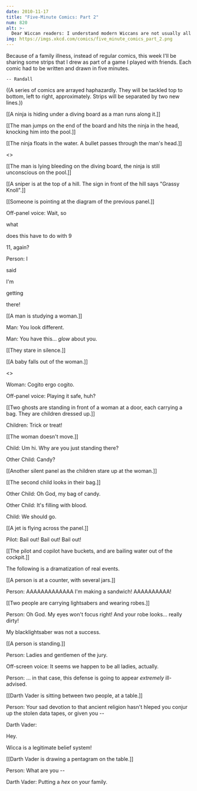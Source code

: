 ```yaml
---
date: 2010-11-17
title: "Five-Minute Comics: Part 2"
num: 820
alt: >-
  Dear Wiccan readers: I understand modern Wiccans are not usually all about the curses and hexes. But Darth Vader was recently converted from Episcopalianism and he's still figuring it all out.
img: https://imgs.xkcd.com/comics/five_minute_comics_part_2.png
---
```

Because of a family illness, instead of regular comics, this week I'll be sharing some strips that I drew as part of a game I played with friends.  Each comic had to be written and drawn in five minutes.

    -- Randall

((A series of comics are arrayed haphazardly.  They will be tackled top to bottom, left to right, approximately.  Strips will be separated by two new lines.))

[[A ninja is hiding under a diving board as a man runs along it.]]

[[The man jumps on the end of the board and hits the ninja in the head, knocking him into the pool.]]

[[The ninja floats in the water.  A bullet passes through the man's head.]]

<<thwipp>>

[[The man is lying bleeding on the diving board, the ninja is still unconscious on the pool.]]

[[A sniper is at the top of a hill.  The sign in front of the hill says "Grassy Knoll".]]

[[Someone is pointing at the diagram of the previous panel.]]

Off-panel voice: Wait, so 

what

 does this have to do with 9

11, again?

Person: I 

said

 I'm 

getting

 there!

[[A man is studying a woman.]]

Man: You look different.

Man: You have this... _glow_ about you.

[[They stare in silence.]]

[[A baby falls out of the woman.]]

<<plop>>

Woman: Cogito ergo cogito.

Off-panel voice: Playing it safe, huh?

[[Two ghosts are standing in front of a woman at a door, each carrying a bag.  They are children dressed up.]]

Children: Trick or treat!

[[The woman doesn't move.]]

Child: Um hi.  Why are you just standing there?

Other Child: Candy?

[[Another silent panel as the children stare up at the woman.]]

[[The second child looks in their bag.]]

Other Child: Oh God, my bag of candy.

Other Child: It's filling with blood.

Child: We should go.

[[A jet is flying across the panel.]]

Pilot: Bail out! Bail out! Bail out!

[[The pilot and copilot have buckets, and are bailing water out of the cockpit.]]

The following is a dramatization of real events.

[[A person is at a counter, with several jars.]]

Person: AAAAAAAAAAAAA I'm making a sandwich! AAAAAAAAAA!

[[Two people are carrying lightsabers and wearing robes.]]

Person: Oh God.  My eyes won't focus right! And your robe looks... really dirty!

My blacklightsaber was not a success.

[[A person is standing.]]

Person: Ladies and gentlemen of the jury.

Off-screen voice: It seems we happen to be all ladies, actually.

Person: ... in that case, this defense is going to appear _extremely_ ill-advised.

[[Darth Vader is sitting between two people, at a table.]]

Person: Your sad devotion to that ancient religion hasn't hleped you conjur up the stolen data tapes, or given you --

Darth Vader: 

Hey.

  Wicca is a legitimate belief system!

[[Darth Vader is drawing a pentagram on the table.]]

Person: What are you --

Darth Vader: Putting a _hex_ on your family.

